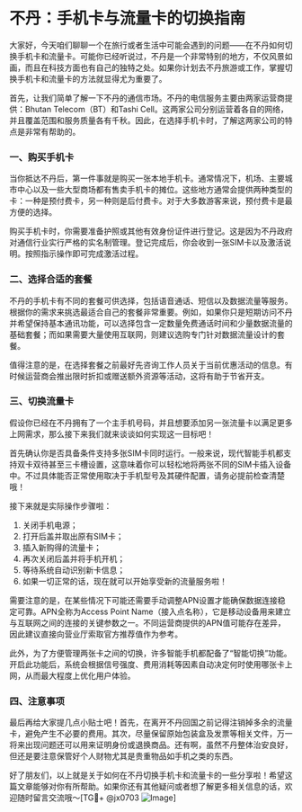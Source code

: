 # 不丹：手机卡与流量卡的切换指南

大家好，今天咱们聊聊一个在旅行或者生活中可能会遇到的问题——在不丹如何切换手机卡和流量卡。可能你已经听说过，不丹是一个非常特别的地方，不仅风景如画，而且在科技方面也有自己的独特之处。如果你计划去不丹旅游或工作，掌握切换手机卡和流量卡的方法就显得尤为重要了。

首先，让我们简单了解一下不丹的通信市场。不丹的电信服务主要由两家运营商提供：Bhutan Telecom（BT）和Tashi Cell。这两家公司分别运营着各自的网络，并且覆盖范围和服务质量各有千秋。因此，在选择手机卡时，了解这两家公司的特点是非常有帮助的。

### 一、购买手机卡

当你抵达不丹后，第一件事就是购买一张本地手机卡。通常情况下，机场、主要城市中心以及一些大型商场都有售卖手机卡的摊位。这些地方通常会提供两种类型的卡：一种是预付费卡，另一种则是后付费卡。对于大多数游客来说，预付费卡是最方便的选择。

购买手机卡时，你需要准备护照或其他有效身份证件进行登记。这是因为不丹政府对通信行业实行严格的实名制管理。登记完成后，你会收到一张SIM卡以及激活说明。按照指示操作即可完成激活过程。

### 二、选择合适的套餐

不丹的手机卡有不同的套餐可供选择，包括语音通话、短信以及数据流量等服务。根据你的需求来挑选最适合自己的套餐非常重要。例如，如果你只是短期访问不丹并希望保持基本通讯功能，可以选择包含一定数量免费通话时间和少量数据流量的基础套餐；而如果需要大量使用互联网，则建议选购专门针对数据流量设计的套餐。

值得注意的是，在选择套餐之前最好先咨询工作人员关于当前优惠活动的信息。有时候运营商会推出限时折扣或赠送额外资源等活动，这将有助于节省开支。

### 三、切换流量卡

假设你已经在不丹拥有了一个主手机号码，并且想要添加另一张流量卡以满足更多上网需求，那么接下来我们就来谈谈如何实现这一目标吧！

首先确认你是否具备条件支持多张SIM卡同时运行。一般来说，现代智能手机都支持双卡双待甚至三卡槽设置，这意味着你可以轻松地将两张不同的SIM卡插入设备中。不过具体能否正常使用取决于手机型号及其硬件配置，请务必提前检查清楚哦！

接下来就是实际操作步骤啦：
1. 关闭手机电源；
2. 打开后盖并取出原有SIM卡；
3. 插入新购得的流量卡；
4. 再次关闭后盖并将手机开机；
5. 等待系统自动识别新卡信息；
6. 如果一切正常的话，现在就可以开始享受新的流量服务啦！

需要注意的是，在某些情况下可能还需要手动调整APN设置才能确保数据连接稳定可靠。APN全称为Access Point Name（接入点名称），它是移动设备用来建立与互联网之间的连接的关键参数之一。不同运营商提供的APN值可能存在差异，因此建议直接向营业厅索取官方推荐值作为参考。

此外，为了方便管理两张卡之间的切换，许多智能手机都配备了“智能切换”功能。开启此功能后，系统会根据信号强度、费用消耗等因素自动决定何时使用哪张卡上网，从而最大程度上优化用户体验。

### 四、注意事项

最后再给大家提几点小贴士吧！首先，在离开不丹回国之前记得注销掉多余的流量卡，避免产生不必要的费用。其次，尽量保留原始包装盒及发票等相关文件，万一将来出现问题还可以用来证明身份或退换商品。还有啊，虽然不丹整体治安良好，但还是要注意保管好个人财物尤其是贵重物品如手机之类的东西。

好了朋友们，以上就是关于如何在不丹切换手机卡和流量卡的一些分享啦！希望这篇文章能够对你有所帮助。如果你还有其他疑问或者想了解更多相关信息的话，欢迎随时留言交流哦～[TG💪+ @jx0703 ![Image](https://github.com/user-attachments/assets/dbca1d08-cadb-493c-b0ec-ad6f7a83f270)]